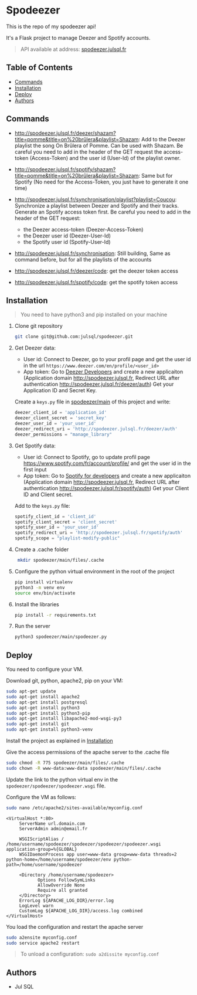# Spodeezer

This is the repo of my spodeezer api!

It's a Flask project to manage Deezer and Spotify accounts.

> API available at address: [spodeezer.julsql.fr](http://spodeezer.julsql.fr)

## Table of Contents

- [Commands](#commands)
- [Installation](#installation)
- [Deploy](#deploy)
- [Authors](#authors)

## Commands

- http://spodeezer.julsql.fr/deezer/shazam?title=pomme&title=on%20brûlera&playlist=Shazam:
    Add to the Deezer playlist the song On Brûlera of Pomme. 
    Can be used with Shazam.
    Be careful you need to add in the header of the GET request the access-token (Access-Token) 
    and the user id (User-Id) of the playlist owner.
- http://spodeezer.julsql.fr/spotify/shazam?title=pomme&title=on%20brûlera&playlist=Shazam:
    Same but for Spotify (No need for the Access-Token, you just have to generate it one time)
- http://spodeezer.julsql.fr/synchronisation/playlist?playlist=Coucou:
    Synchronize a playlist between Deezer and Spotify and their tracks.
    Generate an Spotify access token first.
    Be careful you need to add in the header of the GET request:
  - the Deezer access-token (Deezer-Access-Token)
  - the Deezer user id (Deezer-User-Id)
  - the Spotify user id (Spotify-User-Id)

- http://spodeezer.julsql.fr/synchronisation: Still building,
    Same as command before, but for all the playlists of the accounts
- http://spodeezer.julsql.fr/deezer/code: get the deezer token access
- http://spodeezer.julsql.fr/spotify/code: get the spotify token access

## Installation

> You need to have python3 and pip installed on your machine

1. Clone git repository

    ```bash
    git clone git@github.com:julsql/spodeezer.git
    ```

2. Get Deezer data:
   - User id: Connect to Deezer, go to your profil page and get the user id in the url `https://www.deezer.com/en/profile/<user_id>`
   - App token:
   Go to [Deezer Developers](https://developers.deezer.com/myapps) and create a new applicaiton 
   (Application domain http://spodeezer.julsql.fr, Redirect URL after authentication http://spodeezer.julsql.fr/deezer/auth)
   Get your Application ID and Secret Key.
   
   Create a `keys.py` file in [spodeezer/main](spodeezer/main) of this project and write:

    ```py
    deezer_client_id = 'application_id'
    deezer_client_secret = 'secret_key'
    deezer_user_id = 'your_user_id'
    deezer_redirect_uri = 'http://spodeezer.julsql.fr/deezer/auth'
    deezer_permissions = "manage_library"
    ```

3. Get Spotify data:
   - User id: Connect to Spotify, go to update profil page https://www.spotify.com/fr/account/profile/ and get the user id in the first input
   - App token:
   Go to [Spotify for developers](https://developer.spotify.com/dashboard) and create a new applicaiton 
   (Application domain http://spodeezer.julsql.fr, Redirect URL after authentication http://spodeezer.julsql.fr/spotify/auth)
   Get your Client ID and Client secret.
   
   Add to the `keys.py` file:

    ```py
    spotify_client_id = 'client_id'
    spotify_client_secret = 'client_secret'
    spotify_user_id = 'your_user_id'
    spotify_redirect_uri = 'http://spodeezer.julsql.fr/spotify/auth'
    spotify_scope = "playlist-modify-public"
    ```

4. Create a .cache folder
    
   ```bash
    mkdir spodeezer/main/files/.cache
    ```

5. Configure the python virtual environment in the root of the project

    ```bash
    pip install virtualenv
    python3 -m venv env
    source env/bin/activate
    ```
   
6. Install the libraries

    ```bash
    pip install -r requirements.txt
   ```

7. Run the server

    ```bash
    python3 spodeezer/main/spodeezer.py
    ```

## Deploy

You need to configure your VM.

Download git, python, apache2, pip on your VM:
    
```bash
sudo apt-get update
sudo apt-get install apache2
sudo apt-get install postgresql
sudo apt-get install python3
sudo apt-get install python3-pip
sudo apt-get install libapache2-mod-wsgi-py3
sudo apt-get install git
sudo apt-get install python3-venv
```

Install the project as explained in [Installation](#installation)

Give the access permissions of the apache server to the .cache file

```bash
sudo chmod -R 775 spodeezer/main/files/.cache
sudo chown -R www-data:www-data spodeezer/main/files/.cache
```

Update the link to the python virtual env in the ` spodeezer/spodeezer/spodeezer.wsgi` file.

Configure the VM as follows:

```bash
sudo nano /etc/apache2/sites-available/myconfig.conf
```

```
<VirtualHost *:80>
     ServerName url.domain.com
     ServerAdmin admin@email.fr

     WSGIScriptAlias / /home/username/spodeezer/spodeezer/spodeezer/spodeezer.wsgi application-group=%{GLOBAL}
     WSGIDaemonProcess app user=www-data group=www-data threads=2 python-home=/home/username/spodeezer/env python-path=/home/username/spodeezer

     <Directory /home/username/spodeezer>
            Options FollowSymLinks
            AllowOverride None
            Require all granted
     </Directory>
     ErrorLog ${APACHE_LOG_DIR}/error.log
     LogLevel warn
     CustomLog ${APACHE_LOG_DIR}/access.log combined
</VirtualHost>
```

You load the configuration and restart the apache server
```bash
sudo a2ensite myconfig.conf
sudo service apache2 restart
```

> To unload a configuration: `sudo a2dissite myconfig.conf`

## Authors

- Jul SQL
